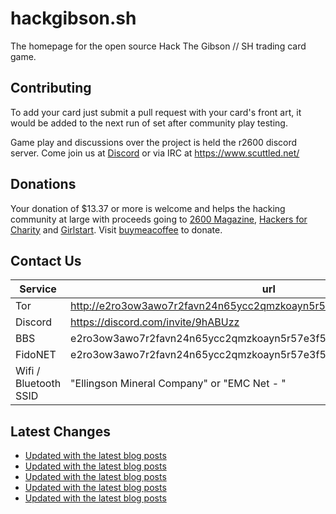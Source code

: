 # hackgibson.sh
The homepage for the open source Hack The Gibson // SH trading card game.


## Contributing

To add your card just submit a pull request with your card's front art, it would be added to the next run of set after community play testing.

Game play and discussions over the project is held the r2600 discord server. Come join us at [Discord](https://discord.com/invite/9hABUzz) or via IRC at https://www.scuttled.net/


## Donations

Your donation of $13.37 or more is welcome and helps the hacking community at large with proceeds going to [2600 Magazine](https://2600.com/), [Hackers for Charity](https://hackersforcharity.org) and [Girlstart](https://girlstart.org).  Visit [buymeacoffee](https://www.buymeacoffee.com/hackgibson.sh) to donate.


## Contact Us

Service | url
-|-
Tor | http://e2ro3ow3awo7r2favn24n65ycc2qmzkoayn5r57e3f56nvjwdcgg32ad.onion
Discord | https://discord.com/invite/9hABUzz
BBS | e2ro3ow3awo7r2favn24n65ycc2qmzkoayn5r57e3f56nvjwdcgg32ad.onion:23
FidoNET | e2ro3ow3awo7r2favn24n65ycc2qmzkoayn5r57e3f56nvjwdcgg32ad.onion:24554
Wifi / Bluetooth SSID | "Ellingson Mineral Company" or "EMC Net - <fidonet address>"

## Latest Changes
<!-- BLOG-POST-LIST:START -->
- [Updated with the latest blog posts](https://github.com/DFW2600/hackgibson.sh/commit/d2adf258e41f3699013f07f75d97ceac28c5e5b6)
- [Updated with the latest blog posts](https://github.com/DFW2600/hackgibson.sh/commit/9dbb9918639fc447365bb817d09376d002ad4a0e)
- [Updated with the latest blog posts](https://github.com/DFW2600/hackgibson.sh/commit/a9f3a7e77f022106489b7c100d7585e37ca5016f)
- [Updated with the latest blog posts](https://github.com/DFW2600/hackgibson.sh/commit/c4d5ec3bb2d96b1aeb4df173d08458c7fdc04764)
- [Updated with the latest blog posts](https://github.com/DFW2600/hackgibson.sh/commit/11c91467792a643803c8fc6557e0c99b60e68d21)
<!-- BLOG-POST-LIST:END -->
